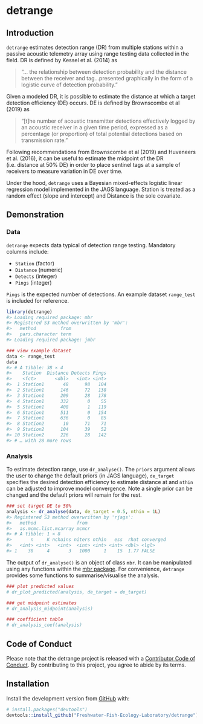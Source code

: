 
<!-- README.md is generated from README.Rmd. Please edit that file -->

# detrange

## Introduction

`detrange` estimates detection range (DR) from multiple stations within
a passive acoustic telemetry array using range testing data collected in
the field. DR is defined by Kessel et al. (2014) as

> “… the relationship between detection probability and the distance
> between the receiver and tag…presented graphically in the form of a
> logistic curve of detection probability.”

Given a modeled DR, it is possible to estimate the distance at which a
target detection efficiency (DE) occurs. DE is defined by Brownscombe et
al (2019) as

> “\[t\]he number of acoustic transmitter detections effectively logged
> by an acoustic receiver in a given time period, expressed as a
> percentage (or proportion) of total potential detections based on
> transmission rate.”

Following recommendations from Brownscombe et al (2019) and Huveneers et
al. (2016), it can be useful to estimate the midpoint of the DR
(i.e. distance at 50% DE) in order to place sentinel tags at a sample of
receivers to measure variation in DE over time.

Under the hood, `detrange` uses a Bayesian mixed-effects logistic linear
regression model implemented in the JAGS language. Station is treated as
a random effect (slope and intercept) and Distance is the sole
covariate.

## Demonstration

### Data

`detrange` expects data typical of detection range testing. Mandatory
columns include:

-   `Station` (factor)  
-   `Distance` (numeric)  
-   `Detects` (integer)  
-   `Pings` (integer)

`Pings` is the expected number of detections. An example dataset
`range_test` is included for reference.

``` r
library(detrange)
#> Loading required package: mbr
#> Registered S3 method overwritten by 'mbr':
#>   method         from
#>   pars.character term
#> Loading required package: jmbr

### view example dataset
data <- range_test
data
#> # A tibble: 38 × 4
#>    Station  Distance Detects Pings
#>    <fct>       <dbl>   <int> <int>
#>  1 Station1       48      98   104
#>  2 Station1      146      72   138
#>  3 Station1      209      28   178
#>  4 Station1      332       0    55
#>  5 Station1      408       1   119
#>  6 Station1      511       0   154
#>  7 Station1      636       0    85
#>  8 Station2       10      71    71
#>  9 Station2      104      39    52
#> 10 Station2      226      28   142
#> # … with 28 more rows
```

### Analysis

To estimate detection range, use `dr_analyse()`. The `priors` argument
allows the user to change the default priors (in JAGS language),
`de_target` specifies the desired detection efficiency to estimate
distance at and `nthin` can be adjusted to improve model convergence.
Note a single prior can be changed and the default priors will remain
for the rest.

``` r
### set target DE to 50%
analysis <- dr_analyse(data, de_target = 0.5, nthin = 1L)
#> Registered S3 method overwritten by 'rjags':
#>   method               from 
#>   as.mcmc.list.mcarray mcmcr
#> # A tibble: 1 × 8
#>       n     K nchains niters nthin   ess  rhat converged
#>   <int> <int>   <int>  <int> <int> <int> <dbl> <lgl>    
#> 1    38     4       3   1000     1    15  1.77 FALSE
```

The output of `dr_analyse()` is an object of class `mbr`. It can be
manipulated using any functions within the [mbr
package](https://github.com/poissonconsulting/mbr). For convenience,
`detrange` provides some functions to summarise/visualise the analysis.

``` r
### plot predicted values
# dr_plot_predicted(analysis, de_target = de_target)
```

``` r
### get midpoint estimates
# dr_analysis_midpoint(analysis)
```

``` r
### coefficient table
# dr_analysis_coef(analysis)
```

## Code of Conduct

Please note that the detrange project is released with a [Contributor
Code of
Conduct](https://contributor-covenant.org/version/2/0/CODE_OF_CONDUCT.html).
By contributing to this project, you agree to abide by its terms.

## Installation

Install the development version from [GitHub](https://github.com/) with:

``` r
# install.packages("devtools")
devtools::install_github("Freshwater-Fish-Ecology-Laboratory/detrange")
```
